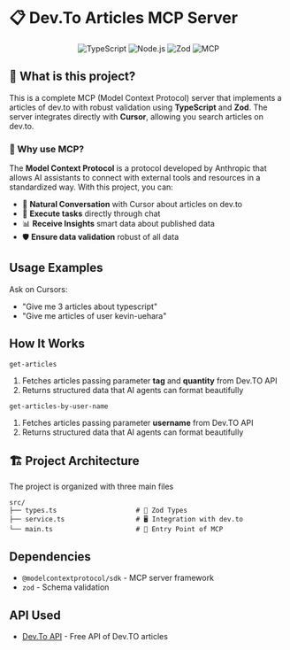 # 📋 Dev.To Articles MCP Server

<div align="center">

![TypeScript](https://img.shields.io/badge/TypeScript-007ACC?style=for-the-badge&logo=typescript&logoColor=white)
![Node.js](https://img.shields.io/badge/Node.js-43853D?style=for-the-badge&logo=node.js&logoColor=white)
![Zod](https://img.shields.io/badge/Zod-FF4785?style=for-the-badge&logo=zod&logoColor=white)
![MCP](https://img.shields.io/badge/MCP-blue?style=for-the-badge)

</div>

## 🎯 What is this project?

This is a complete MCP (Model Context Protocol) server that implements a articles of dev.to with robust validation using **TypeScript** and **Zod**. The server integrates directly with **Cursor**, allowing you search articles on dev.to.

### 🌟 Why use MCP?

The **Model Context Protocol** is a protocol developed by Anthropic that allows AI assistants to connect with external tools and resources in a standardized way. With this project, you can:

- 🤖 **Natural Conversation** with Cursor about articles on dev.to
- 🔧 **Execute tasks** directly through chat
- 📊 **Receive Insights** smart data about published data
- 🛡️ **Ensure data validation** robust of all data

## Usage Examples

Ask on Cursors:

- "Give me 3 articles about typescript"
- "Give me articles of user kevin-uehara"

## How It Works

`get-articles`

1. Fetches articles passing parameter **tag** and **quantity** from Dev.TO API
2. Returns structured data that AI agents can format beautifully

`get-articles-by-user-name`

1. Fetches articles passing parameter **username** from Dev.TO API
2. Returns structured data that AI agents can format beautifully

## 🏗️ Project Architecture

The project is organized with three main files

```
src/
├── types.ts                    # 📝 Zod Types
├── service.ts                  # 🖥️ Integration with dev.to
└── main.ts                     # 🚀 Entry Point of MCP
```

## Dependencies

- `@modelcontextprotocol/sdk` - MCP server framework
- `zod` - Schema validation

## API Used

- [Dev.To API](https://developers.forem.com/api/v0) - Free API of Dev.TO articles
